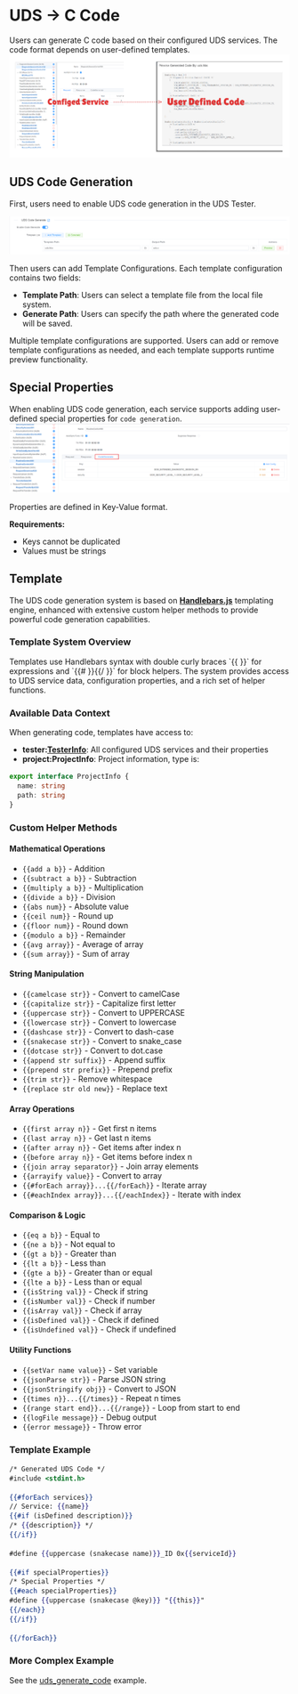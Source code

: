 ﻿# UDS -> C Code
<!-- markdownlint-disable MD033 -->

Users can generate C code based on their configured UDS services. The code format depends on user-defined templates.
![code](./images/uds-code-format.png)

## UDS Code Generation

First, users need to enable UDS code generation in the UDS Tester.

![code1](./images/enable-code-gen.png)

Then users can add Template Configurations. Each template configuration contains two fields:

* **Template Path**: Users can select a template file from the local file system.
* **Generate Path**: Users can specify the path where the generated code will be saved.

Multiple template configurations are supported. Users can add or remove template configurations as needed, and each template supports runtime preview functionality.

## Special Properties

When enabling UDS code generation, each service supports adding user-defined special properties for `code generation`.
![code2](./images/special-config.png)

Properties are defined in Key-Value format.

**Requirements:**

* Keys cannot be duplicated
* Values must be strings

## Template

The UDS code generation system is based on [**Handlebars.js**](https://handlebarsjs.com) templating engine, enhanced with extensive custom helper methods to provide powerful code generation capabilities.

### Template System Overview

<span v-pre>
Templates use Handlebars syntax with double curly braces `{{ }}` for expressions and `{{# }}{{/ }}` for block helpers. The system provides access to UDS service data, configuration properties, and a rich set of helper functions.
</span>

### Available Data Context

When generating code, templates have access to:

* **tester:[TesterInfo](https://app.whyengineer.com/scriptApi/interfaces/TesterInfo.html)**: All configured UDS services and their properties
* **project:ProjectInfo**: Project information, type is:

```ts
export interface ProjectInfo {
  name: string
  path: string
}
```

### Custom Helper Methods

#### **Mathematical Operations**

* <span v-pre>`{{add a b}}`</span> - Addition
* <span v-pre>`{{subtract a b}}`</span> - Subtraction  
* <span v-pre>`{{multiply a b}}`</span> - Multiplication
* <span v-pre>`{{divide a b}}`</span> - Division
* <span v-pre>`{{abs num}}`</span> - Absolute value
* <span v-pre>`{{ceil num}}`</span> - Round up
* <span v-pre>`{{floor num}}`</span> - Round down
* <span v-pre>`{{modulo a b}}`</span> - Remainder
* <span v-pre>`{{avg array}}`</span> - Average of array
* <span v-pre>`{{sum array}}`</span> - Sum of array

#### **String Manipulation**

* <span v-pre>`{{camelcase str}}`</span> - Convert to camelCase
* <span v-pre>`{{capitalize str}}`</span> - Capitalize first letter
* <span v-pre>`{{uppercase str}}`</span> - Convert to UPPERCASE
* <span v-pre>`{{lowercase str}}`</span> - Convert to lowercase
* <span v-pre>`{{dashcase str}}`</span> - Convert to dash-case
* <span v-pre>`{{snakecase str}}`</span> - Convert to snake_case
* <span v-pre>`{{dotcase str}}`</span> - Convert to dot.case
* <span v-pre>`{{append str suffix}}`</span> - Append suffix
* <span v-pre>`{{prepend str prefix}}`</span> - Prepend prefix
* <span v-pre>`{{trim str}}`</span> - Remove whitespace
* <span v-pre>`{{replace str old new}}`</span> - Replace text

#### **Array Operations**

* <span v-pre>`{{first array n}}`</span> - Get first n items
* <span v-pre>`{{last array n}}`</span> - Get last n items
* <span v-pre>`{{after array n}}`</span> - Get items after index n
* <span v-pre>`{{before array n}}`</span> - Get items before index n
* <span v-pre>`{{join array separator}}`</span> - Join array elements
* <span v-pre>`{{arrayify value}}`</span> - Convert to array
* <span v-pre>`{{#forEach array}}...{{/forEach}}`</span> - Iterate array
* <span v-pre>`{{#eachIndex array}}...{{/eachIndex}}`</span> - Iterate with index

#### **Comparison & Logic**

* <span v-pre>`{{eq a b}}`</span> - Equal to
* <span v-pre>`{{ne a b}}`</span> - Not equal to
* <span v-pre>`{{gt a b}}`</span> - Greater than
* <span v-pre>`{{lt a b}}`</span> - Less than
* <span v-pre>`{{gte a b}}`</span> - Greater than or equal
* <span v-pre>`{{lte a b}}`</span> - Less than or equal
* <span v-pre>`{{isString val}}`</span> - Check if string
* <span v-pre>`{{isNumber val}}`</span> - Check if number
* <span v-pre>`{{isArray val}}`</span> - Check if array
* <span v-pre>`{{isDefined val}}`</span> - Check if defined
* <span v-pre>`{{isUndefined val}}`</span> - Check if undefined

#### **Utility Functions**

* <span v-pre>`{{setVar name value}}`</span> - Set variable
* <span v-pre>`{{jsonParse str}}`</span> - Parse JSON string
* <span v-pre>`{{jsonStringify obj}}`</span> - Convert to JSON
* <span v-pre>`{{times n}}...{{/times}}`</span> - Repeat n times
* <span v-pre>`{{range start end}}...{{/range}}`</span> - Loop from start to end
* <span v-pre>`{{logFile message}}`</span> - Debug output
* <span v-pre>`{{error message}}`</span> - Throw error

### Template Example

```handlebars
/* Generated UDS Code */
#include <stdint.h>

{{#forEach services}}
// Service: {{name}}
{{#if (isDefined description)}}
/* {{description}} */
{{/if}}

#define {{uppercase (snakecase name)}}_ID 0x{{serviceId}}

{{#if specialProperties}}
/* Special Properties */
{{#each specialProperties}}
#define {{uppercase (snakecase @key)}} "{{this}}"
{{/each}}
{{/if}}

{{/forEach}}
```

### More Complex Example

See the [uds_generate_code](https://app.whyengineer.com/examples/uds_generate_code/readme) example.

<!-- markdownlint-enable MD033 -->